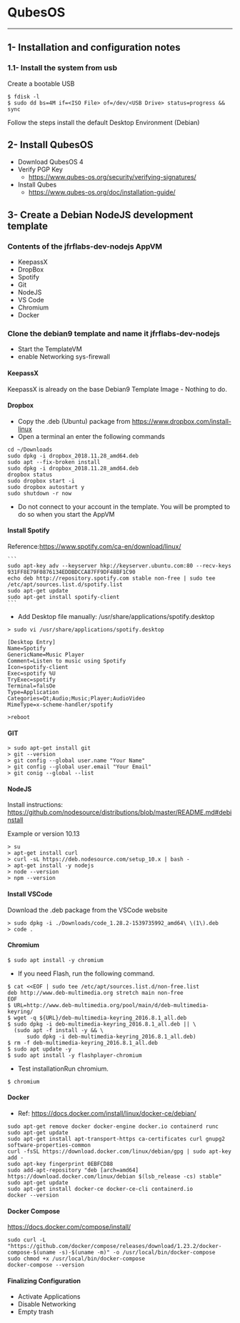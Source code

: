 # QubesOS
-----------
## 1- Installation and configuration notes

### 1.1-  Install the system from usb
Create a bootable USB

```
$ fdisk -l
$ sudo dd bs=4M if=<ISO File> of=/dev/<USB Drive> status=progress && sync
```
Follow the steps install the default Desktop Environment (Debian)

## 2- Install QubesOS

- Download QubesOS 4  
- Verify PGP Key  
    - https://www.qubes-os.org/security/verifying-signatures/
- Install Qubes
    - https://www.qubes-os.org/doc/installation-guide/

## 3- Create a Debian NodeJS development template

### Contents of the jfrflabs-dev-nodejs AppVM
- KeepassX
- DropBox
- Spotify
- Git
- NodeJS
- VS Code
- Chromium
- Docker

### Clone the debian9 template and name it jfrflabs-dev-nodejs
- Start the TemplateVM
- enable Networking sys-firewall

#### KeepassX
KeepassX is already on the base Debian9 Template Image - Nothing to do.

#### Dropbox
- Copy the .deb (Ubuntu) package from https://www.dropbox.com/install-linux
- Open a terminal an enter the following commands
```
cd ~/Downloads
sudo dpkg -i dropbox_2018.11.28_amd64.deb 
sudo apt --fix-broken install
sudo dpkg -i dropbox_2018.11.28_amd64.deb 
dropbox status
sudo dropbox start -i
sudo dropbox autostart y
sudo shutdown -r now
```
- Do not connect to your account in the template. You will be prompted to do so when you start the AppVM

#### Install Spotify

Reference:https://www.spotify.com/ca-en/download/linux/
    
    ```
    sudo apt-key adv --keyserver hkp://keyserver.ubuntu.com:80 --recv-keys 931FF8E79F0876134EDDBDCCA87FF9DF48BF1C90
    echo deb http://repository.spotify.com stable non-free | sudo tee /etc/apt/sources.list.d/spotify.list
    sudo apt-get update
    sudo apt-get install spotify-client
    ```
    
- Add Desktop file manually: /usr/share/applications/spotify.desktop

```
> sudo vi /usr/share/applications/spotify.desktop

[Desktop Entry]
Name=Spotify
GenericName=Music Player
Comment=Listen to music using Spotify
Icon=spotify-client
Exec=spotify %U
TryExec=spotify
Terminal=falsOe
Type=Application
Categories=Qt;Audio;Music;Player;AudioVideo
MimeType=x-scheme-handler/spotify

>reboot

```

#### GIT

```
> sudo apt-get install git
> git --version
> git config --global user.name "Your Name"
> git config --global user.email "Your Email"
> git conig --global --list
```

#### NodeJS

Install instructions: https://github.com/nodesource/distributions/blob/master/README.md#debinstall

Example or version 10.13

```
> su
> apt-get install curl
> curl -sL https://deb.nodesource.com/setup_10.x | bash -
> apt-get install -y nodejs
> node --version
> npm --version
```


#### Install VSCode

Download the .deb package from the VSCode website

```
> sudo dpkg -i ./Downloads/code_1.28.2-1539735992_amd64\ \(1\).deb 
> code .
```

#### Chromium

```
$ sudo apt install -y chromium
```

- If you need Flash, run the following command.
```
$ cat <<EOF | sudo tee /etc/apt/sources.list.d/non-free.list
deb http://www.deb-multimedia.org stretch main non-free
EOF
$ URL=http://www.deb-multimedia.org/pool/main/d/deb-multimedia-keyring/
$ wget -q ${URL}/deb-multimedia-keyring_2016.8.1_all.deb
$ sudo dpkg -i deb-multimedia-keyring_2016.8.1_all.deb || \
  (sudo apt -f install -y && \
      sudo dpkg -i deb-multimedia-keyring_2016.8.1_all.deb)
$ rm -f deb-multimedia-keyring_2016.8.1_all.deb
$ sudo apt update -y
$ sudo apt install -y flashplayer-chromium
```

- Test installationRun chromium.

```
$ chromium
```

#### Docker
- Ref: https://docs.docker.com/install/linux/docker-ce/debian/

```
sudo apt-get remove docker docker-engine docker.io containerd runc
sudo apt-get update
sudo apt-get install apt-transport-https ca-certificates curl gnupg2 software-properties-common
curl -fsSL https://download.docker.com/linux/debian/gpg | sudo apt-key add -
sudo apt-key fingerprint 0EBFCD88
sudo add-apt-repository "deb [arch=amd64] https://download.docker.com/linux/debian $(lsb_release -cs) stable"
sudo apt-get update
sudo apt-get install docker-ce docker-ce-cli containerd.io
docker --version
```

#### Docker Compose
https://docs.docker.com/compose/install/

```
sudo curl -L "https://github.com/docker/compose/releases/download/1.23.2/docker-compose-$(uname -s)-$(uname -m)" -o /usr/local/bin/docker-compose
sudo chmod +x /usr/local/bin/docker-compose 
docker-compose --version
```

#### Finalizing Configuration
- Activate Applications
- Disable Networking
- Empty trash
